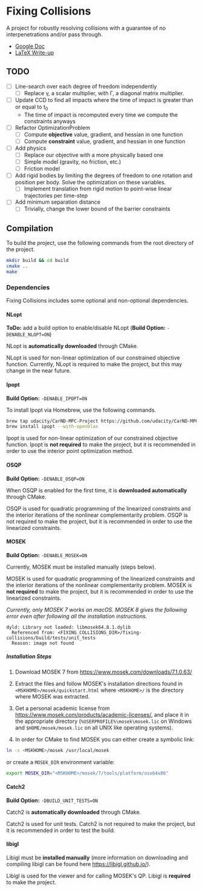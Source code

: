 # Fixing Collisions

A project for robustly resolving collisions with a guarantee of no interpenetrations and/or pass through.

* [Google Doc](https://docs.google.com/document/d/13MetSJoTTZ0ptT0SERbst1SgG-KbgK48hozhko6mJxc/edit?usp=sharing)
* [LaTeX Write-up](https://www.overleaf.com/6555952782nttqwfwgksjb)

## TODO

* [ ] Line-search over each degree of freedom independently
    * [ ] Replace γ, a scalar multiplier, with Γ, a diagonal matrix multiplier.
* [ ] Update CCD to find all impacts where the time of impact is greater than or equal to t<sub>0</sub>
    * The time of impact is recomputed every time we compute the constraints anyways
* [ ] Refactor OptimizationProblem
    * [ ] Compute **objective** value, gradient, and hessian in one function
    * [ ] Compute **constraint** value, gradient, and hessian in one function
* [ ] Add physics
    * [ ] Replace our objective with a more physically based one
    * [ ] Simple model (gravity, no friction, etc.)
    * [ ] Friction model
* [ ] Add rigid bodies by limiting the degrees of freedom to one rotation and position per body. Solve the optimization on these variables.
    * [ ] Implement translation from rigid motion to point-wise linear trajectories per time-step
* [ ] Add minimum separation distance
    * [ ] Trivially, change the lower bound of the barrier constraints

## Compilation

To build the project, use the following commands from the root directory of the project.

```bash
mkdir build && cd build
cmake ..
make
```

### Dependencies

Fixing Collisions includes some optional and non-optional dependencies.

#### NLopt

**ToDo:** add a build option to enable/disable NLopt
(**Build Option:** `-DENABLE_NLOPT=ON`)

NLopt is **automatically downloaded** through CMake.

NLopt is used for non-linear optimization of our constrained objective function. Currently, NLopt is required to make the project, but this may change in the near future.

#### Ipopt

**Build Option:** `-DENABLE_IPOPT=ON`

To install Ipopt via Homebrew, use the following commands.

```bash
brew tap udacity/CarND-MPC-Project https://github.com/udacity/CarND-MPC-Project
brew install ipopt --with-openblas
```

Ipopt is used for non-linear optimization of our constrained objective function. Ipopt is **not required** to make the project, but it is recommended in order to use the interior point optimization method.

#### OSQP

**Build Option:** `-DENABLE_OSQP=ON`

When OSQP is enabled for the first time, it is **downloaded automatically** through CMake.

OSQP is used for quadratic programming of the linearized constraints and the interior iterations of the nonlinear complementarity problem. OSQP is not required to make the project, but it is recommended in order to use the linearized constraints.

#### MOSEK

**Build Option:** `-DENABLE_MOSEK=ON`

Currently, MOSEK must be installed manually (steps below).

MOSEK is used for quadratic programming of the linearized constraints and the interior iterations of the nonlinear complementarity problem. MOSEK is **not required** to make the project, but it is recommended in order to use the linearized constraints.

*Currently, only MOSEK 7 works on macOS. MOSEK 8 gives the following error even after following all the installation instructions.*

```
dyld: Library not loaded: libmosek64.8.1.dylib
  Referenced from: <FIXING_COLLISIONS_DIR>/fixing-collisions/build/tests/unit_tests
  Reason: image not found
```

##### Installation Steps

1. Download MOSEK 7 from https://www.mosek.com/downloads/7.1.0.63/

2. Extract the files and follow MOSEK's installation directions found in `<MSKHOME>/mosek/quickstart.html` where `<MSKHOME>/` is the directory where MOSEK was extracted.

3. Get a personal academic license from https://www.mosek.com/products/academic-licenses/, and place it in the appropriate directory (`%USERPROFILE%\mosek\mosek.lic` on Windows and `$HOME/mosek/mosek.lic` on all UNIX like operating systems).

4. In order for CMake to find MOSEK you can either create a symbolic link:
```bash
ln -s <MSKHOME>/mosek /usr/local/mosek
```
or create a `MOSEK_DIR` environment variable:
```bash
export MOSEK_DIR="<MSKHOME>/mosek/7/tools/platform/osx64x86"
```

#### Catch2

**Build Option:** `-DBUILD_UNIT_TESTS=ON`

Catch2 is **automatically downloaded** through CMake.

Catch2 is used for unit tests. Catch2 is not required to make the project, but it is recommended in order to test the build.

#### libigl

Libigl must be **installed manually** (more information on downloading and compiling libigl can be found here https://libigl.github.io/).

Libigl is used for the viewer and for calling MOSEK's QP. Libigl is **required** to make the project.
